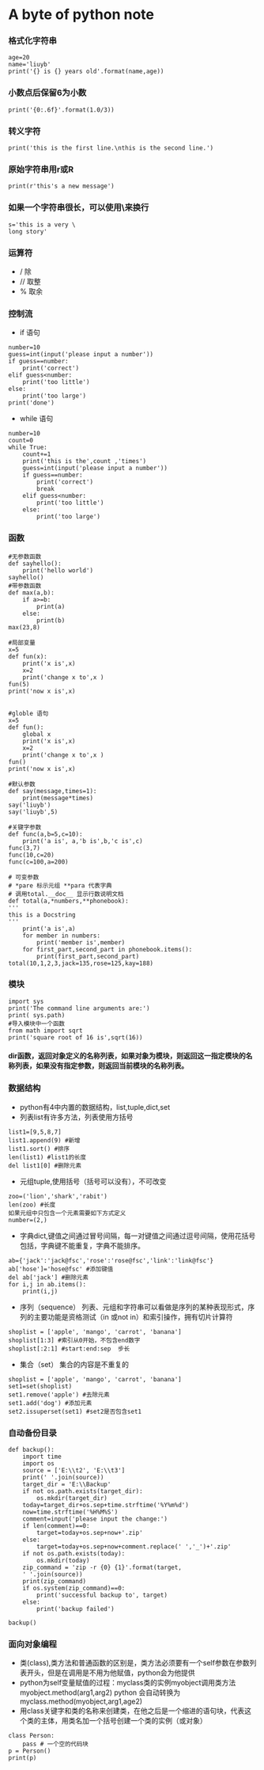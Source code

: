 # A byte of python note

### 格式化字符串
```
age=20                                          
name='liuyb'                                       
print('{} is {} years old'.format(name,age)) 
```
### 小数点后保留6为小数
```
print('{0:.6f}'.format(1.0/3))
```
### 转义字符
```
print('this is the first line.\nthis is the second line.') 
```
### 原始字符串用r或R
```
print(r'this's a new message')
```
### 如果一个字符串很长，可以使用\来换行
```
s='this is a very \
long story'
```
### 运算符
* / 除
* // 取整
* % 取余
 ### 控制流
 * if 语句
```
number=10
guess=int(input('please input a number'))
if guess==number:
    print('correct')
elif guess<number:
    print('too little')
else:
    print('too large')
print('done')
```
* while 语句
```
number=10
count=0
while True:
    count+=1
    print('this is the',count ,'times')
    guess=int(input('please input a number'))
    if guess==number:
        print('correct')
        break
    elif guess<number:
        print('too little')
    else:
        print('too large')
```
### 函数
```
#无参数函数
def sayhello():
    print('hello world')
sayhello()
#带参数函数
def max(a,b):
    if a>=b:
        print(a)
    else:
        print(b)
max(23,8)

#局部变量
x=5
def fun(x):
    print('x is',x)
    x=2
    print('change x to',x )
fun(5)
print('now x is',x)


#globle 语句
x=5
def fun():
    global x
    print('x is',x)
    x=2
    print('change x to',x )
fun()
print('now x is',x)

#默认参数
def say(message,times=1):
    print(message*times)
say('liuyb')
say('liuyb',5)

#关键字参数
def func(a,b=5,c=10):
    print('a is', a,'b is',b,'c is',c)
func(3,7)
func(10,c=20)
func(c=100,a=200)

# 可变参数
# *pare 标示元组 **para 代表字典
# 调用total.__doc__ 显示行数说明文档
def total(a,*numbers,**phonebook):
'''
this is a Docstring 
'''
    print('a is',a)
    for member in numbers:
        print('member is',member)
    for first_part,second_part in phonebook.items():
        print(first_part,second_part)
total(10,1,2,3,jack=135,rose=125,kay=188)
```

### 模块
```
import sys
print('The command line arguments are:')
print( sys.path)
#导入模块中一个函数
from math import sqrt
print('square root of 16 is',sqrt(16))
```
#### dir函数，返回对象定义的名称列表，如果对象为模块，则返回这一指定模块的名称列表，如果没有指定参数，则返回当前模块的名称列表。

### 数据结构
* python有4中内置的数据结构，list,tuple,dict,set
* 列表list有许多方法，列表使用方括号
```
list1=[9,5,8,7]
list1.append(9) #新增
list1.sort() #排序
len(list1) #list1的长度
del list1[0] #删除元素
```
* 元组tuple,使用括号（括号可以没有），不可改变
```
zoo=('lion','shark','rabit')
len(zoo) #长度
如果元组中只包含一个元素需要如下方式定义
number=(2,)
```
* 字典dict,键值之间通过冒号间隔，每一对键值之间通过逗号间隔，使用花括号包括，字典键不能重复，字典不能排序。
```
ab={'jack':'jack@fsc','rose':'rose@fsc','link':'link@fsc'}
ab['hose']='hose@fsc' #添加键值
del ab['jack'] #删除元素
for i,j in ab.items():
    print(i,j)

```


* 序列（sequence） 列表、元组和字符串可以看做是序列的某种表现形式，序列的主要功能是资格测试（in 或not in）和索引操作，拥有切片计算符
```
shoplist = ['apple', 'mango', 'carrot', 'banana']
shoplist[1:3] #索引从0开始，不包含end数字
shoplist[:2:1] #start:end:sep  步长
```
* 集合（set） 集合的内容是不重复的
```
shoplist = ['apple', 'mango', 'carrot', 'banana']
set1=set(shoplist)
set1.remove('apple') #去除元素
set1.add('dog') #添加元素
set2.issuperset(set1) #set2是否包含set1
```


### 自动备份目录
```
def backup():
    import time
    import os
    source = ['E:\\t2', 'E:\\t3']
    print(' '.join(source))
    target_dir = 'E:\\Backup'
    if not os.path.exists(target_dir):
        os.mkdir(target_dir)
    today=target_dir+os.sep+time.strftime('%Y%m%d')
    now=time.strftime('%H%M%S')
    comment=input('please input the change:')
    if len(comment)==0:
        target=today+os.sep+now+'.zip'
    else:
        target=today+os.sep+now+comment.replace(' ','_')+'.zip'
    if not os.path.exists(today):
        os.mkdir(today)
    zip_command = 'zip -r {0} {1}'.format(target,
    ' '.join(source))
    print(zip_command)
    if os.system(zip_command)==0:
        print('successful backup to', target)
    else:
        print('backup failed')

backup()
```

### 面向对象编程
* 类(class),类方法和普通函数的区别是，类方法必须要有一个self参数在参数列表开头，但是在调用是不用为他赋值，python会为他提供
* python为self变量赋值的过程：myclass类的实例myobject调用类方法myobject.method(arg1,arg2) python 会自动转换为myclass.method(myobject,arg1,age2)
* 用class关键字和类的名称来创建类，在他之后是一个缩进的语句块，代表这个类的主体，用类名加一个括号创建一个类的实例（或对象）
```
class Person:
    pass # 一个空的代码块
p = Person()
print(p)
```


















